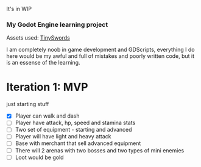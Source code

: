 It's in WIP
### My Godot Engine learning project

Assets used: [TinySwords](https://pixelfrog-assets.itch.io/tiny-swords)

I am completely noob in game development and GDScripts, everything I do here would be my awful and full of mistakes and poorly written code, but it is an essense of the learning.

# Iteration 1: MVP
just starting stuff

- [x] Player can walk and dash
- [ ] Player have attack, hp, speed and stamina stats
- [ ] Two set of equipment - starting and advanced
- [ ] Player will have light and heavy attack
- [ ] Base with merchant that sell advanced equipment
- [ ] There will 2 arenas with two bosses and two types of mini enemies
- [ ] Loot would be gold
